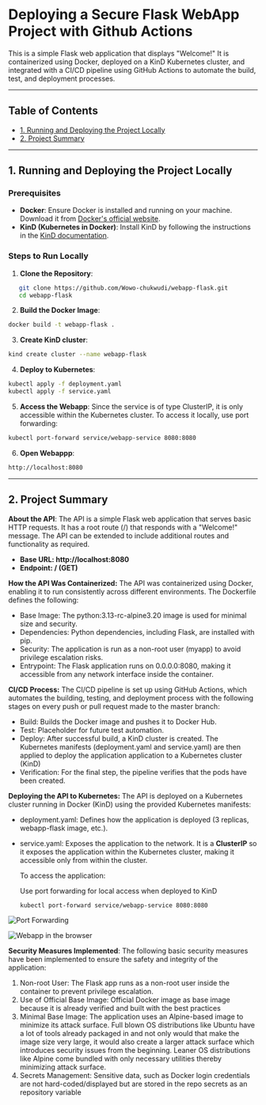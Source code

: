 # Deploying a Secure Flask WebApp Project with Github Actions 

This is a simple Flask web application that displays "Welcome!" It is containerized using Docker, deployed on a KinD Kubernetes cluster, and integrated with a CI/CD pipeline using GitHub Actions to automate the build, test, and deployment processes.

---

## Table of Contents
- [1. Running and Deploying the Project Locally](#1-running-and-deploying-the-project-locally)
- [2. Project Summary](#2-project-summary)

---

## 1. Running and Deploying the Project Locally

### Prerequisites
- **Docker**: Ensure Docker is installed and running on your machine. Download it from [Docker's official website](https://www.docker.com/get-started).
- **KinD (Kubernetes in Docker)**: Install KinD by following the instructions in the [KinD documentation](https://kind.sigs.k8s.io/docs/user/quick-start/).

### Steps to Run Locally

1. **Clone the Repository**:
```bash
   git clone https://github.com/Wowo-chukwudi/webapp-flask.git
   cd webapp-flask
```
2. **Build the Docker Image**:
```bash
docker build -t webapp-flask .
```
3. **Create KinD cluster**:
```bash
kind create cluster --name webapp-flask
```
4. **Deploy to Kubernetes**:
```bash
kubectl apply -f deployment.yaml
kubectl apply -f service.yaml
```
5. **Access the Webapp**: Since the service is of type ClusterIP, it is only accessible within the Kubernetes cluster. To access it locally, use port forwarding:
```bash
kubectl port-forward service/webapp-service 8080:8080
```
6. **Open Webappp**:
```bash
http://localhost:8080
```

---

## 2. Project Summary
**About the API**:
The API is a simple Flask web application that serves basic HTTP requests. It has a root route (/) that responds with a "Welcome!" message. The API can be extended to include additional routes and functionality as required.
  - **Base URL: http://localhost:8080**
  - **Endpoint: / (GET)**

**How the API Was Containerized:**
The API was containerized using Docker, enabling it to run consistently across different environments. The Dockerfile defines the following:

  - Base Image: The python:3.13-rc-alpine3.20 image is used for minimal size and security.
  - Dependencies: Python dependencies, including Flask, are installed with pip.
  - Security: The application is run as a non-root user (myapp) to avoid privilege escalation risks.
  - Entrypoint: The Flask application runs on 0.0.0.0:8080, making it accessible from any network interface inside the container.

**CI/CD Process:**
The CI/CD pipeline is set up using GitHub Actions, which automates the building, testing, and deployment process with the following stages on every push or pull request made to the master branch:

  - Build: Builds the Docker image and pushes it to Docker Hub.
  - Test: Placeholder for future test automation.
  - Deploy: After successful build, a KinD cluster is created. The Kubernetes manifests (deployment.yaml and service.yaml) are then applied to deploy the application application to a Kubernetes cluster (KinD)
  - Verification: For the final step, the pipeline verifies that the pods have been created.

**Deploying the API to Kubernetes:**
The API is deployed on a Kubernetes cluster running in Docker (KinD) using the provided Kubernetes manifests:

  - deployment.yaml: Defines how the application is deployed (3 replicas, webapp-flask image, etc.).
  - service.yaml: Exposes the application to the network. It is a **ClusterIP** so it exposes the application within the Kubernetes cluster, making it accessible only from within the cluster.

    To access the application:

    Use port forwarding for local access when deployed to KinD
    ```bash
    kubectl port-forward service/webapp-service 8080:8080
    ```
![Port Forwarding](https://github.com/user-attachments/assets/5f135c38-f887-4038-a23e-2411180a1ab2)

![Webapp in the browser](https://github.com/user-attachments/assets/3130dac4-eaee-42a9-8f62-8fbb6b85610a)

**Security Measures Implemented**:
 The following basic security measures have been implemented to ensure the safety and integrity of the application:

  1. Non-root User: The Flask app runs as a non-root user inside the container to prevent privilege escalation.
  2. Use of Official Base Image: Official Docker image as base image because it is already verified and built with the best practices
  3. Minimal Base Image: The application uses an Alpine-based image to minimize its attack surface. Full blown OS distributions like Ubuntu have a lot of tools already packaged in and not only would that make the image size very large, it would also create a larger attack surface which introduces security issues from the beginning. Leaner OS distributions like Alpine come bundled with only necessary utilities thereby minimizing attack surface.
  4. Secrets Management: Sensitive data, such as Docker login credentials are not hard-coded/displayed but are stored in the repo secrets as an repository variable
